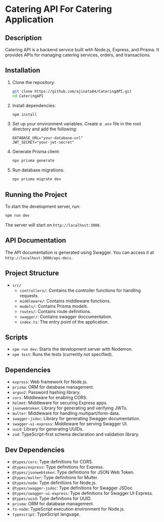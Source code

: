 
# Catering API For Catering Application

## Description

Catering API is a backend service built with Node.js, Express, and Prisma. It provides APIs for managing catering services, orders, and transactions.

## Installation

1. Clone the repository:
   ```bash
   git clone https://github.com/ajinata84/CateringAPI.git
   cd CateringAPI
   ```

2. Install dependencies:
   ```bash
   npm install
   ```

3. Set up your environment variables. Create a `.env` file in the root directory and add the following:
   ```env
   DATABASE_URL="your-database-url"
   JWT_SECRET="your-jwt-secret"
   ```

4. Generate Prisma client:
   ```bash
   npx prisma generate
   ```

5. Run database migrations:
   ```bash
   npx prisma migrate dev
   ```

## Running the Project

To start the development server, run:
```bash
npm run dev
```

The server will start on `http://localhost:3000`.

## API Documentation

The API documentation is generated using Swagger. You can access it at `http://localhost:3000/api-docs`.

## Project Structure

- `src/`
  - `controllers/`: Contains the controller functions for handling requests.
  - `middleware/`: Contains middleware functions.
  - `models/`: Contains Prisma models.
  - `routes/`: Contains route definitions.
  - `swagger/`: Contains swagger doccumentation.
  - `index.ts`: The entry point of the application.

## Scripts

- `npm run dev`: Starts the development server with Nodemon.
- `npm test`: Runs the tests (currently not specified).

## Dependencies

- `express`: Web framework for Node.js.
- `prisma`: ORM for database management.
- `argon2`: Password hashing library.
- `cors`: Middleware for enabling CORS.
- `helmet`: Middleware for securing Express apps.
- `jsonwebtoken`: Library for generating and verifying JWTs.
- `multer`: Middleware for handling multipart/form-data.
- `swagger-jsdoc`: Library for generating Swagger documentation.
- `swagger-ui-express`: Middleware for serving Swagger UI.
- `uuid`: Library for generating UUIDs.
- `zod`: TypeScript-first schema declaration and validation library.

## Dev Dependencies

- `@types/cors`: Type definitions for CORS.
- `@types/express`: Type definitions for Express.
- `@types/jsonwebtoken`: Type definitions for JSON Web Token.
- `@types/multer`: Type definitions for Multer.
- `@types/node`: Type definitions for Node.js.
- `@types/swagger-jsdoc`: Type definitions for Swagger JSDoc.
- `@types/swagger-ui-express`: Type definitions for Swagger UI Express.
- `@types/uuid`: Type definitions for UUID.
- `prisma`: ORM for database management.
- `ts-node`: TypeScript execution environment for Node.js.
- `typescript`: TypeScript language.